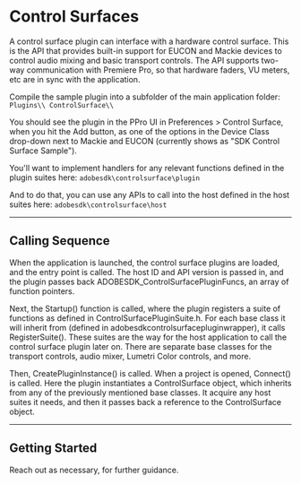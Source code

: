 # Control Surfaces

A control surface plugin can interface with a hardware control surface. This is the API that provides built-in support for EUCON and Mackie devices to control audio mixing and basic transport controls. The API supports two-way communication with Premiere Pro, so that hardware faders, VU meters, etc are in sync with the application.

Compile the sample plugin into a subfolder of the main application folder: `Plugins\\ ControlSurface\\`

You should see the plugin in the PPro UI in Preferences > Control Surface, when you hit the Add button, as one of the options in the Device Class drop-down next to Mackie and EUCON (currently shows as "SDK Control Surface Sample").

You'll want to implement handlers for any relevant functions defined in the plugin suites here: `adobesdk\controlsurface\plugin`

And to do that, you can use any APIs to call into the host defined in the host suites here: `adobesdk\controlsurface\host`

---

## Calling Sequence

When the application is launched, the control surface plugins are loaded, and the entry point is called. The host ID and API version is passed in, and the plugin passes back ADOBESDK_ControlSurfacePluginFuncs, an array of function pointers.

Next, the Startup() function is called, where the plugin registers a suite of functions as defined in ControlSurfacePluginSuite.h. For each base class it will inherit from (defined in adobesdkcontrolsurfacepluginwrapper), it calls RegisterSuite(). These suites are the way for the host application to call the control surface plugin later on. There are separate base classes for the transport controls, audio mixer, Lumetri Color controls, and more.

Then, CreatePluginInstance() is called. When a project is opened, Connect() is called. Here the plugin instantiates a ControlSurface object, which inherits from any of the previously mentioned base classes. It acquire any host suites it needs, and then it passes back a reference to the ControlSurface object.

---

## Getting Started

Reach out as necessary, for further guidance.
